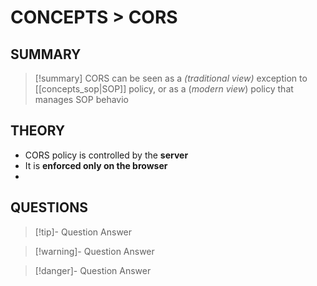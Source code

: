 # CONCEPTS > CORS

## SUMMARY
> [!summary]
> CORS can be seen as a *(traditional view)* exception to [[concepts_sop|SOP]] policy, or as a (*modern view*) policy that manages SOP behavio
## THEORY

- CORS policy is controlled by the **server**
- It is **enforced only on the browser** 
- 

## QUESTIONS
> [!tip]- Question
> Answer

> [!warning]- Question
> Answer

> [!danger]- Question
> Answer


